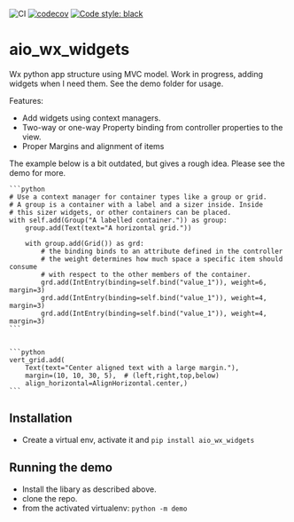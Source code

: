 

![CI](https://github.com/sander76/aio_wx_widgets/workflows/CI/badge.svg)
[![codecov](https://codecov.io/gh/sander76/aio_wx_widgets/branch/master/graph/badge.svg)](https://codecov.io/gh/sander76/aio_wx_widgets)
[![Code style: black](https://img.shields.io/badge/code%20style-black-000000.svg)](https://github.com/psf/black)

# aio_wx_widgets

Wx python app structure using MVC model. Work in progress, adding widgets when I need them.
See the demo folder for usage.

Features:

- Add widgets using context managers.
- Two-way or one-way Property binding from controller properties to the view.
- Proper Margins and alignment of items

The example below is a bit outdated, but gives a rough idea. Please see the demo for more.

    ```python
    # Use a context manager for container types like a group or grid.
    # A group is a container with a label and a sizer inside. Inside
    # this sizer widgets, or other containers can be placed.
    with self.add(Group("A labelled container.")) as group:
        group.add(Text(text="A horizontal grid."))

        with group.add(Grid()) as grd:
            # the binding binds to an attribute defined in the controller
            # the weight determines how much space a specific item should consume
            # with respect to the other members of the container.
            grd.add(IntEntry(binding=self.bind("value_1")), weight=6, margin=3)
            grd.add(IntEntry(binding=self.bind("value_1")), weight=4, margin=3)
            grd.add(IntEntry(binding=self.bind("value_1")), weight=4, margin=3)
    ```


    ```python 
    vert_grid.add(
        Text(text="Center aligned text with a large margin."),
        margin=(10, 10, 30, 5),  # (left,right,top,below)
        align_horizontal=AlignHorizontal.center,)
    ```

## Installation

- Create a virtual env, activate it and `pip install aio_wx_widgets`

## Running the demo

- Install the libary as described above.
- clone the repo.
- from the activated virtualenv: `python -m demo`
